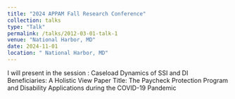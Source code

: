```yaml
---
title: "2024 APPAM Fall Research Conference"
collection: talks
type: "Talk"
permalink: /talks/2012-03-01-talk-1
venue: "National Harbor, MD"
date: 2024-11-01
location: " National Harbor, MD"
---
```


I will present in the session : Caseload Dynamics of SSI and DI Beneficiaries: A Holistic View
Paper Title: The Paycheck Protection Program and Disability Applications during the COVID-19 Pandemic  
